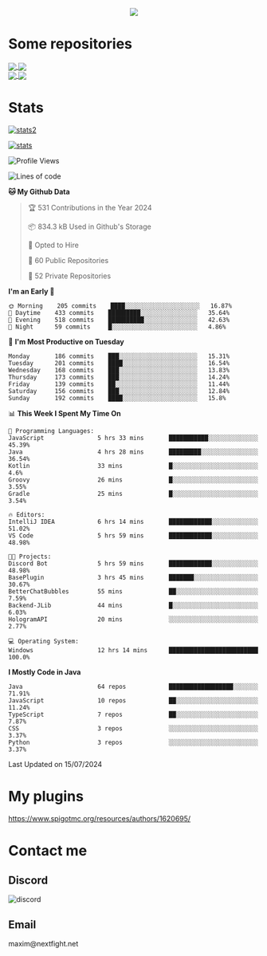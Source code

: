 <p align="center">
  <a href="https://github.com/max1mde">
    <img src="https://readme-typing-svg.demolab.com?font=Permanent+Marker&size=30&duration=4600&color=8C63F7&center=true&multiline=true&random=false&width=749&height=105&lines=0JfQtNGALg;My+name+is+Maxim" /></a>
</p>

<div align="left">

<h1>Some repositories</h1>
<a href="https://github.com/max1mde/FancyPhysics">
  <img align="center" src="https://denvercoder1-github-readme-stats.vercel.app/api/pin/?username=max1mde&repo=FancyPhysics&theme=react&bg_color=1F222E&title_color=8C63F7&hide_border=true&icon_color=F8D866&show_icons=true" />
</a>
<a href="https://github.com/NextFightNetwork/NextApply">
  <img align="center" src="https://denvercoder1-github-readme-stats.vercel.app/api/pin/?username=NextFightNetwork&repo=NextApply&theme=react&bg_color=1F222E&title_color=8C63F7&hide_border=true&icon_color=F8D866&show_icons=true" />
</a>
<br>
<a href="https://github.com/max1mde/HologramAPI">
  <img align="center" src="https://denvercoder1-github-readme-stats.vercel.app/api/pin/?username=max1mde&repo=HologramAPI&theme=react&bg_color=1F222E&title_color=8C63F7&hide_border=true&icon_color=F8D866&show_icons=true" />
</a>
<a href="https://github.com/max1mde/RadioBot">
  <img align="center" src="https://denvercoder1-github-readme-stats.vercel.app/api/pin/?username=max1mde&repo=RadioBot&theme=react&bg_color=1F222E&title_color=8C63F7&hide_border=true&icon_color=F8D866&show_icons=true" />
</a>


<h1>Stats</h1>
<p>
  <a href="https://github.com/max1mde">
    <img src="https://github-readme-stats.vercel.app/api/top-langs/?username=max1mde&layout=compact&theme=tokyonight&show_icons=true" alt="stats2" /></a>
</p>
<p>
  <a href="https://github.com/max1mde">
    <img src="https://github-readme-stats.vercel.app/api?username=max1mde&theme=tokyonight&show_icons=true&layout=compact" alt="stats" /></a>
</p>
</div>

<!--START_SECTION:waka-->
![Profile Views](http://img.shields.io/badge/Profile%20Views-111-blue)

![Lines of code](https://img.shields.io/badge/From%20Hello%20World%20I%27ve%20Written-791803%20lines%20of%20code-blue)

**🐱 My Github Data** 

> 🏆 531 Contributions in the Year 2024
 > 
> 📦 834.3 kB Used in Github's Storage 
 > 
> 💼 Opted to Hire
 > 
> 📜 60 Public Repositories 
 > 
> 🔑 52 Private Repositories  
 > 
**I'm an Early 🐤** 

```text
🌞 Morning    205 commits    ████░░░░░░░░░░░░░░░░░░░░░   16.87% 
🌆 Daytime    433 commits    █████████░░░░░░░░░░░░░░░░   35.64% 
🌃 Evening    518 commits    ██████████░░░░░░░░░░░░░░░   42.63% 
🌙 Night      59 commits     █░░░░░░░░░░░░░░░░░░░░░░░░   4.86%

```
📅 **I'm Most Productive on Tuesday** 

```text
Monday       186 commits    ███░░░░░░░░░░░░░░░░░░░░░░   15.31% 
Tuesday      201 commits    ████░░░░░░░░░░░░░░░░░░░░░   16.54% 
Wednesday    168 commits    ███░░░░░░░░░░░░░░░░░░░░░░   13.83% 
Thursday     173 commits    ███░░░░░░░░░░░░░░░░░░░░░░   14.24% 
Friday       139 commits    ██░░░░░░░░░░░░░░░░░░░░░░░   11.44% 
Saturday     156 commits    ███░░░░░░░░░░░░░░░░░░░░░░   12.84% 
Sunday       192 commits    ████░░░░░░░░░░░░░░░░░░░░░   15.8%

```


📊 **This Week I Spent My Time On** 

```text
💬 Programming Languages: 
JavaScript               5 hrs 33 mins       ███████████░░░░░░░░░░░░░░   45.39% 
Java                     4 hrs 28 mins       █████████░░░░░░░░░░░░░░░░   36.54% 
Kotlin                   33 mins             █░░░░░░░░░░░░░░░░░░░░░░░░   4.6% 
Groovy                   26 mins             █░░░░░░░░░░░░░░░░░░░░░░░░   3.55% 
Gradle                   25 mins             █░░░░░░░░░░░░░░░░░░░░░░░░   3.54%

🔥 Editors: 
IntelliJ IDEA            6 hrs 14 mins       ████████████░░░░░░░░░░░░░   51.02% 
VS Code                  5 hrs 59 mins       ████████████░░░░░░░░░░░░░   48.98%

🐱‍💻 Projects: 
Discord Bot              5 hrs 59 mins       ████████████░░░░░░░░░░░░░   48.98% 
BasePlugin               3 hrs 45 mins       ███████░░░░░░░░░░░░░░░░░░   30.67% 
BetterChatBubbles        55 mins             ██░░░░░░░░░░░░░░░░░░░░░░░   7.59% 
Backend-JLib             44 mins             █░░░░░░░░░░░░░░░░░░░░░░░░   6.03% 
HologramAPI              20 mins             ░░░░░░░░░░░░░░░░░░░░░░░░░   2.77%

💻 Operating System: 
Windows                  12 hrs 14 mins      █████████████████████████   100.0%

```

**I Mostly Code in Java** 

```text
Java                     64 repos            ██████████████████░░░░░░░   71.91% 
JavaScript               10 repos            ██░░░░░░░░░░░░░░░░░░░░░░░   11.24% 
TypeScript               7 repos             ██░░░░░░░░░░░░░░░░░░░░░░░   7.87% 
CSS                      3 repos             ░░░░░░░░░░░░░░░░░░░░░░░░░   3.37% 
Python                   3 repos             ░░░░░░░░░░░░░░░░░░░░░░░░░   3.37%

```



 Last Updated on 15/07/2024
<!--END_SECTION:waka-->

# My plugins
https://www.spigotmc.org/resources/authors/1620695/

<h1>Contact me</h1>

<h2>Discord</h2>  
<img src="https://lanyard.cnrad.dev/api/759334613335670805" alt="discord">

<h2>Email</h2>  
maxim@nextfight.net


